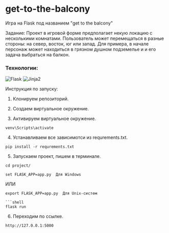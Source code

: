 # get-to-the-balcony
Игра на Flask под названием "get to the balcony"

Задание: Проект в игровой форме предполагает некую локацию с несколькими комнатами. 
Пользователь может перемещаться в разные стороны: на север, восток, юг или запад. 
Для примера, в начале персонаж может находиться в грязном душном подземелье и и его задача выбраться на балкон.


### Технологии:
![Flask](https://img.shields.io/badge/Flask-2.2.1-green)
![Jinja2](https://img.shields.io/badge/Jinja2-3.1.1-green)

Инструкция по запуску:

1. Клонируем репозиторий.

2. Создаем виртуальное окружение.

3. Активируем виртуальное окружение.

```shell
venv\Scripts\activate
```

4. Устанавливаем все зависимотси из requrements.txt.

```shell
pip install -r requrements.txt
```

5. Запускаем проект, пишем в терминале.

```
cd project/
```

```
set FLASK_APP=app.py  Для Windows
```
ИЛИ
```
export FLASK_APP=app.py  Для Unix-систем

```shell
flask run
```

6. Переходим по ссылке.

```shell
http://127.0.0.1:5000
```
